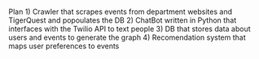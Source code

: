 Plan
    1) Crawler that scrapes events from department websites and TigerQuest and popoulates the DB
    2) ChatBot written in Python that interfaces with the Twilio API to text people
    3) DB that stores data about users and events to generate the graph
    4) Recomendation system that maps user preferences to events 
